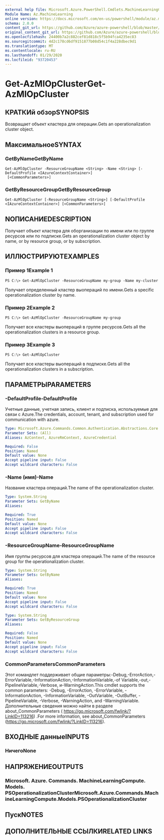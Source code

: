 ```yaml
---
external help file: Microsoft.Azure.PowerShell.Cmdlets.MachineLearningCompute.dll-Help.xml
Module Name: Az.MachineLearning
online version: https://docs.microsoft.com/en-us/powershell/module/az.machinelearning/get-azmlopcluster
schema: 2.0.0
content_git_url: https://github.com/Azure/azure-powershell/blob/master/src/MachineLearning/MachineLearning/help/Get-AzMlOpCluster.md
original_content_git_url: https://github.com/Azure/azure-powershell/blob/master/src/MachineLearning/MachineLearning/help/Get-AzMlOpCluster.md
ms.openlocfilehash: 24400b7a2c882cef81d818c5f5b94fca4235ec83
ms.sourcegitcommit: 4d2c178cd6df9151877b08d54c1f4a228dbec9d1
ms.translationtype: MT
ms.contentlocale: ru-RU
ms.lasthandoff: 01/29/2020
ms.locfileid: "93720453"
---
```

# <span data-ttu-id="d0aaa-101">Get-AzMlOpCluster</span><span class="sxs-lookup"><span data-stu-id="d0aaa-101">Get-AzMlOpCluster</span></span>

## <span data-ttu-id="d0aaa-102">КРАТКИй обзор</span><span class="sxs-lookup"><span data-stu-id="d0aaa-102">SYNOPSIS</span></span>
<span data-ttu-id="d0aaa-103">Возвращает объект кластера для операции.</span><span class="sxs-lookup"><span data-stu-id="d0aaa-103">Gets an operationalization cluster object.</span></span>

## <span data-ttu-id="d0aaa-104">Максимальное</span><span class="sxs-lookup"><span data-stu-id="d0aaa-104">SYNTAX</span></span>

### <span data-ttu-id="d0aaa-105">GetByName</span><span class="sxs-lookup"><span data-stu-id="d0aaa-105">GetByName</span></span>
```
Get-AzMlOpCluster -ResourceGroupName <String> -Name <String> [-DefaultProfile <IAzureContextContainer>]
 [<CommonParameters>]
```

### <span data-ttu-id="d0aaa-106">GetByResourceGroup</span><span class="sxs-lookup"><span data-stu-id="d0aaa-106">GetByResourceGroup</span></span>
```
Get-AzMlOpCluster [-ResourceGroupName <String>] [-DefaultProfile <IAzureContextContainer>] [<CommonParameters>]
```

## <span data-ttu-id="d0aaa-107">NОПИСАНИЕ</span><span class="sxs-lookup"><span data-stu-id="d0aaa-107">DESCRIPTION</span></span>
<span data-ttu-id="d0aaa-108">Получает объект кластера для оборганизации по имени или по группе ресурсов или по подписке.</span><span class="sxs-lookup"><span data-stu-id="d0aaa-108">Gets an operationalization cluster object by name, or by resource group, or by subscription.</span></span>

## <span data-ttu-id="d0aaa-109">ИЛЛЮСТРИРУЮТ</span><span class="sxs-lookup"><span data-stu-id="d0aaa-109">EXAMPLES</span></span>

### <span data-ttu-id="d0aaa-110">Пример 1</span><span class="sxs-lookup"><span data-stu-id="d0aaa-110">Example 1</span></span>
```
PS C:\> Get-AzMlOpCluster -ResourceGroupName my-group -Name my-cluster
```

<span data-ttu-id="d0aaa-111">Получает определенный кластер выопераций по имени.</span><span class="sxs-lookup"><span data-stu-id="d0aaa-111">Gets a specific operationalization cluster by name.</span></span>

### <span data-ttu-id="d0aaa-112">Пример 2</span><span class="sxs-lookup"><span data-stu-id="d0aaa-112">Example 2</span></span>
```
PS C:\> Get-AzMlOpCluster -ResourceGroupName my-group
```

<span data-ttu-id="d0aaa-113">Получает все кластеры выопераций в группе ресурсов.</span><span class="sxs-lookup"><span data-stu-id="d0aaa-113">Gets all the operationalization clusters in a resource group.</span></span>

### <span data-ttu-id="d0aaa-114">Пример 3</span><span class="sxs-lookup"><span data-stu-id="d0aaa-114">Example 3</span></span>
```
PS C:\> Get-AzMlOpCluster
```

<span data-ttu-id="d0aaa-115">Получает все кластеры выопераций в подписке.</span><span class="sxs-lookup"><span data-stu-id="d0aaa-115">Gets all the operationalization clusters in a subscription.</span></span>

## <span data-ttu-id="d0aaa-116">ПАРАМЕТРЫ</span><span class="sxs-lookup"><span data-stu-id="d0aaa-116">PARAMETERS</span></span>

### <span data-ttu-id="d0aaa-117">-DefaultProfile</span><span class="sxs-lookup"><span data-stu-id="d0aaa-117">-DefaultProfile</span></span>
<span data-ttu-id="d0aaa-118">Учетные данные, учетная запись, клиент и подписка, используемые для связи с Azure.</span><span class="sxs-lookup"><span data-stu-id="d0aaa-118">The credentials, account, tenant, and subscription used for communication with azure.</span></span>

```yaml
Type: Microsoft.Azure.Commands.Common.Authentication.Abstractions.Core.IAzureContextContainer
Parameter Sets: (All)
Aliases: AzContext, AzureRmContext, AzureCredential

Required: False
Position: Named
Default value: None
Accept pipeline input: False
Accept wildcard characters: False
```

### <span data-ttu-id="d0aaa-119">-Name (имя)</span><span class="sxs-lookup"><span data-stu-id="d0aaa-119">-Name</span></span>
<span data-ttu-id="d0aaa-120">Название кластера операций.</span><span class="sxs-lookup"><span data-stu-id="d0aaa-120">The name of the operationalization cluster.</span></span>

```yaml
Type: System.String
Parameter Sets: GetByName
Aliases:

Required: True
Position: Named
Default value: None
Accept pipeline input: False
Accept wildcard characters: False
```

### <span data-ttu-id="d0aaa-121">-ResourceGroupName</span><span class="sxs-lookup"><span data-stu-id="d0aaa-121">-ResourceGroupName</span></span>
<span data-ttu-id="d0aaa-122">Имя группы ресурсов для кластера операций.</span><span class="sxs-lookup"><span data-stu-id="d0aaa-122">The name of the resource group for the operationalization cluster.</span></span>

```yaml
Type: System.String
Parameter Sets: GetByName
Aliases:

Required: True
Position: Named
Default value: None
Accept pipeline input: False
Accept wildcard characters: False
```

```yaml
Type: System.String
Parameter Sets: GetByResourceGroup
Aliases:

Required: False
Position: Named
Default value: None
Accept pipeline input: False
Accept wildcard characters: False
```

### <span data-ttu-id="d0aaa-123">CommonParameters</span><span class="sxs-lookup"><span data-stu-id="d0aaa-123">CommonParameters</span></span>
<span data-ttu-id="d0aaa-124">Этот командлет поддерживает общие параметры:-Debug,-ErrorAction,-ErrorVariable,-InformationAction,-InformationVariable,-of Variable,-out,-PipelineVariable,-Verbose, и-WarningAction.</span><span class="sxs-lookup"><span data-stu-id="d0aaa-124">This cmdlet supports the common parameters: -Debug, -ErrorAction, -ErrorVariable, -InformationAction, -InformationVariable, -OutVariable, -OutBuffer, -PipelineVariable, -Verbose, -WarningAction, and -WarningVariable.</span></span> <span data-ttu-id="d0aaa-125">Дополнительные сведения можно найти в разделе about_CommonParameters ( https://go.microsoft.com/fwlink/?LinkID=113216) .</span><span class="sxs-lookup"><span data-stu-id="d0aaa-125">For more information, see about_CommonParameters (https://go.microsoft.com/fwlink/?LinkID=113216).</span></span>

## <span data-ttu-id="d0aaa-126">ВХОДНЫЕ данные</span><span class="sxs-lookup"><span data-stu-id="d0aaa-126">INPUTS</span></span>

### <span data-ttu-id="d0aaa-127">Ничего</span><span class="sxs-lookup"><span data-stu-id="d0aaa-127">None</span></span>

## <span data-ttu-id="d0aaa-128">НАПРЯЖЕНИЕ</span><span class="sxs-lookup"><span data-stu-id="d0aaa-128">OUTPUTS</span></span>

### <span data-ttu-id="d0aaa-129">Microsoft. Azure. Commands. MachineLearningCompute. Models. PSOperationalizationCluster</span><span class="sxs-lookup"><span data-stu-id="d0aaa-129">Microsoft.Azure.Commands.MachineLearningCompute.Models.PSOperationalizationCluster</span></span>

## <span data-ttu-id="d0aaa-130">Пуск</span><span class="sxs-lookup"><span data-stu-id="d0aaa-130">NOTES</span></span>

## <span data-ttu-id="d0aaa-131">ДОПОЛНИТЕЛЬНЫЕ ССЫЛКИ</span><span class="sxs-lookup"><span data-stu-id="d0aaa-131">RELATED LINKS</span></span>
